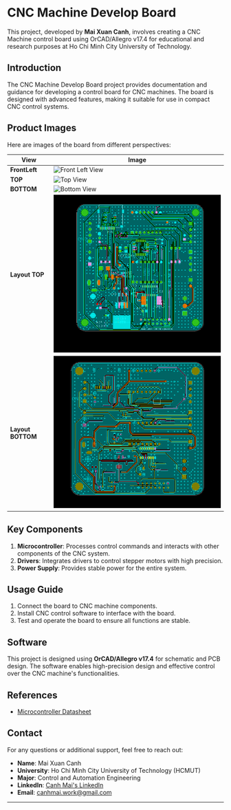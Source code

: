 # CNC Machine Develop Board

This project, developed by **Mai Xuan Canh**, involves creating a CNC Machine control board using OrCAD/Allegro v17.4 for educational and research purposes at Ho Chi Minh City University of Technology.

## Introduction

The CNC Machine Develop Board project provides documentation and guidance for developing a control board for CNC machines. The board is designed with advanced features, making it suitable for use in compact CNC control systems.

## Product Images

Here are images of the board from different perspectives:

| View         | Image                                                  |
|--------------|--------------------------------------------------------|
| **FrontLeft**| ![Front Left View](Image/FrontLeft.jpg)   |
| **TOP**      | ![Top View](Image/TOP.jpg)                |
| **BOTTOM**   | ![Bottom View](Image/BOTTOM.jpg)          |
| **Layout TOP**      | ![Top View](Image/Layout_top.png)                |
| **Layout BOTTOM**   | ![Bottom View](Image/Layout_bottom.png)          |



## Key Components

1. **Microcontroller**: Processes control commands and interacts with other components of the CNC system.
2. **Drivers**: Integrates drivers to control stepper motors with high precision.
3. **Power Supply**: Provides stable power for the entire system.

## Usage Guide

1. Connect the board to CNC machine components.
2. Install CNC control software to interface with the board.
3. Test and operate the board to ensure all functions are stable.

## Software

This project is designed using **OrCAD/Allegro v17.4** for schematic and PCB design. The software enables high-precision design and effective control over the CNC machine's functionalities.

## References

- [Microcontroller Datasheet](https://ww1.microchip.com/downloads/en/DeviceDoc/Atmel-7810-Automotive-Microcontrollers-ATmega328P_Datasheet.pdf)

## Contact

For any questions or additional support, feel free to reach out:

- **Name**: Mai Xuan Canh
- **University**: Ho Chi Minh City University of Technology (HCMUT)
- **Major**: Control and Automation Engineering
- **LinkedIn**: [Canh Mai's LinkedIn](https://www.linkedin.com/in/maixuancanh2003/)
- **Email**: canhmai.work@gmail.com

---



